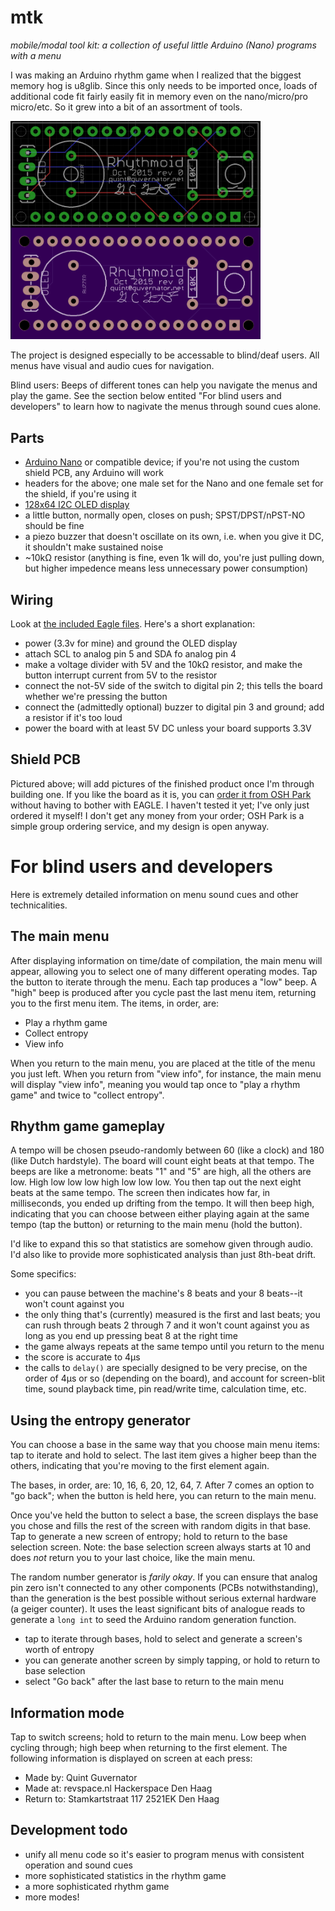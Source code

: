# mtk
_mobile/modal tool kit: a collection of useful little Arduino (Nano) programs with a menu_

I was making an Arduino rhythm game when I realized that the biggest memory hog is u8glib. Since this only needs to be imported once, loads of additional code fit fairly easily fit in memory even on the nano/micro/pro micro/etc. So it grew into a bit of an assortment of tools.

<img src="rhythmoid_pcb.png" alt="Rhythmoid PCB" style="width:400px;" />

The project is designed especially to be accessable to blind/deaf users. All menus have visual and audio cues for navigation.

Blind users: Beeps of different tones can help you navigate the menus and play the game.
See the section below entited "For blind users and developers" to learn how to nagivate the menus through sound cues alone.

## Parts

  - [Arduino Nano](https://www.arduino.cc/en/Main/ArduinoBoardNano) or compatible device; if you're not using the custom shield PCB, any Arduino will work
  - headers for the above; one male set for the Nano and one female set for the shield, if you're using it
  - [128x64 I2C OLED display](http://www.hobbyelectronica.nl/product/128x64-oled-geel-blauw-i2c/)
  - a little button, normally open, closes on push; SPST/DPST/nPST-NO should be fine
  - a piezo buzzer that doesn't oscillate on its own, i.e. when you give it DC, it shouldn't make sustained noise
  - ~10kΩ resistor (anything is fine, even 1k will do, you're just pulling down, but higher impedence means less unnecessary power consumption)

## Wiring

Look at [the included Eagle files](eagle/). Here's a short explanation:

  - power (3.3v for mine) and ground the OLED display
  - attach SCL to analog pin 5 and SDA fo analog pin 4
  - make a voltage divider with 5V and the 10kΩ resistor, and make the button interrupt current from 5V to the resistor
  - connect the not-5V side of the switch to digital pin 2; this tells the board whether we're pressing the button
  - connect the (admittedly optional) buzzer to digital pin 3 and ground; add a resistor if it's too loud
  - power the board with at least 5V DC unless your board supports 3.3V

## Shield PCB

Pictured above; will add pictures of the finished product once I'm through building one. If you like the board as it is, you can [order it from OSH Park](https://oshpark.com/shared_projects/O3bcMjo5) without having to bother with EAGLE. I haven't tested it yet; I've only just ordered it myself! I don't get any money from your order; OSH Park is a simple group ordering service, and my design is open anyway.

# For blind users and developers

Here is extremely detailed information on menu sound cues and other technicalities.

## The main menu

After displaying information on time/date of compilation, the main menu will appear, allowing you to select one of many different operating modes. Tap the button to iterate through the menu. Each tap produces a "low" beep. A "high" beep is produced after you cycle past the last menu item, returning you to the first menu item. The items, in order, are:

  - Play a rhythm game
  - Collect entropy
  - View info

When you return to the main menu, you are placed at the title of the menu you just left. When you return from "view info", for instance, the main menu will display "view info", meaning you would tap once to "play a rhythm game" and twice to "collect entropy".

## Rhythm game gameplay

A tempo will be chosen pseudo-randomly between 60 (like a clock) and 180 (like Dutch hardstyle). The board will count eight beats at that tempo. The beeps are like a metronome: beats "1" and "5" are high, all the others are low. High low low low high low low low. You then tap out the next eight beats at the same tempo. The screen then indicates how far, in milliseconds, you ended up drifting from the tempo. It will then beep high, indicating that you can choose between either playing again at the same tempo (tap the button) or returning to the main menu (hold the button).

I'd like to expand this so that statistics are somehow given through audio. I'd also like to provide more sophisticated analysis than just 8th-beat drift.

Some specifics:

  - you can pause between the machine's 8 beats and your 8 beats--it won't count against you
  - the only thing that's (currently) measured is the first and last beats; you can rush through beats 2 through 7 and it won't count against you as long as you end up pressing beat 8 at the right time
  - the game always repeats at the same tempo until you return to the menu
  - the score is accurate to 4μs
  - the calls to `delay()` are specially designed to be very precise, on the order of 4μs or so (depending on the board), and account for screen-blit time, sound playback time, pin read/write time, calculation time, etc.

## Using the entropy generator

You can choose a base in the same way that you choose main menu items: tap to iterate and hold to select. The last item gives a higher beep than the others, indicating that you're moving to the first element again.

The bases, in order, are: 10, 16, 6, 20, 12, 64, 7. After 7 comes an option to "go back"; when the button is held here, you can return to the main menu.

Once you've held the button to select a base, the screen displays the base you chose and fills the rest of the screen with random digits in that base. Tap to generate a new screen of entropy; hold to return to the base selection screen. Note: the base selection screen always starts at 10 and does _not_ return you to your last choice, like the main menu.

The random number generator is _farily okay_. If you can ensure that analog pin zero isn't connected to any other components (PCBs notwithstanding), than the generation is the best possible without serious external hardware (a geiger counter). It uses the least significant bits of analogue reads to generate a `long int` to seed the Arduino random generation function.

  - tap to iterate through bases, hold to select and generate a screen's worth of entropy
  - you can generate another screen by simply tapping, or hold to return to base selection
  - select "Go back" after the last base to return to the main menu

## Information mode

Tap to switch screens; hold to return to the main menu. Low beep when cycling through; high beep when returning to the first element. The following information is displayed on screen at each press:

  - Made by: Quint Guvernator
  - Made at: revspace.nl Hackerspace Den Haag
  - Return to: Stamkartstraat 117 2521EK Den Haag

## Development todo

  - unify all menu code so it's easier to program menus with consistent operation and sound cues
  - more sophisticated statistics in the rhythm game
  - a more sophisticated rhythm game
  - more modes!
